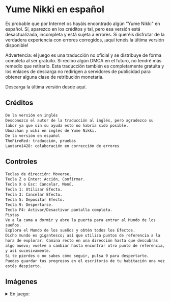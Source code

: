 # Yume Nikki en español

Es probable que por Internet os hayáis encontrado algún "Yume Nikki" en español. Sí, aparezco en los créditos y tal, pero esa versión está desactualizada, incompleta y está sujeta a errores. Si queréis disfrutar de la verdadera experiencia con errores corregidos, ¡aquí tenéis la última versión disponible!

Advertencia: el juego es una traducción no oficial y se distribuye de forma completa al ser gratuito. Si recibo algún DMCA en el futuro, no tendré más remedio que retirarlo. Esta traducción también es completamente gratuita y los enlaces de descarga no redirigen a servidores de publicidad para obtener alguna clase de retribución monetaria.

Descarga la última versión desde aquí.

## Créditos
```
De la versión en inglés
Desconozco el autor de la traducción al inglés, pero agradezco su labor ya que sin su ayuda esto no habría sido posible.
Uboachan y wiki en inglés de Yume Nikki.
De la versión en español
TheFireRed: traducción, pruebas
Lautaro1428: colaboración en corrección de errores
```

## Controles
```
Teclas de dirección: Moverse.
Tecla Z o Enter: Acción, Confirmar.
Tecla X o Esc: Cancelar, Menú.
Tecla 1: Utilizar Efecto.
Tecla 3: Cancelar Efecto.
Tecla 5: Depositar Efecto.
Tecla 9: Despertarse.
Tecla F4: Activar/Desactivar pantalla completa.
Pistas
Ve a la cama a dormir y abre la puerta para entrar al Mundo de los sueños.
Explora el Mundo de los sueños y obtén todos los Efectos.
Dicho mundo es gigantesco; así que utiliza puntos de referencia a la hora de explorar. Camina recto en una dirección hasta que descubras algo nuevo; vuelve a cambiar hasta encontrar otro punto de referencia, y así sucesivamente.
Si te pierdes o no sabes cómo seguir, pulsa 9 para despertarte.
Puedes guardar tus progresos en el escritorio de tu habitación una vez estés despierto.
```

## Imágenes

<details><summary>En juego:</summary>
<p>
   
![Screenshot 1](https://github.com/Lahrenheit/yume-nikki-esp/blob/main/1.png)
![Screenshot 2](https://github.com/Lahrenheit/yume-nikki-esp/blob/main/1.png)
![Screenshot 3](https://github.com/Lahrenheit/yume-nikki-esp/blob/main/1.png)
![Screenshot 4](https://github.com/Lahrenheit/yume-nikki-esp/blob/main/1.png)
</p>
</details>
